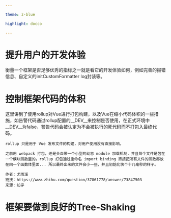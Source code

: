 ```yaml
---

theme: z-blue

highlight: docco

---
```

# 提升用户的开发体验

衡量一个框架是否足够优秀的指标之一就是看它的开发体验如何，例如完善的报错信息、自定义的initCustomFormatter log封装等。

# 控制框架代码的体积

这里讲到了使用rollup对Vue进行打包构建，以及Vue在缩小代码体积的一些措施，如告警代码通过rollup配置的__DEV__来控制是否使用，在正式环境中__DEV__为false，警告代码会被认定为不会被执行的死代码而不打包入最终代码。

	rollup 只是用于 Vue 发布文件的构建，对用户使用没有直接影响。
	
	之前用 webpack 打包，还是会自带一个小型的动态 module 加载机制，并且每个文件是包在一个模块函数里的。rollup 打包通过重命名 import binding 直接把所有文件的函数都放在同一个函数体里面... 所以最终出来的文件会小一些，并且初始化快个十几毫秒的样子。
	  
	作者：尤雨溪  
	链接：https://www.zhihu.com/question/37861778/answer/73847503  
	来源：知乎  

# 框架要做到良好的Tree-Shaking

